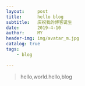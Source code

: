 ```yaml
---
layout:     post
title:      hello blog
subtitle:   庆祝我的博客诞生
date:       2019-4-10
author:     MY
header-img: img/avatar_m.jpg
catalog: true
tags:
    - blog
    
---
```


>hello,world.hello,blog


